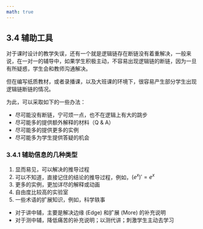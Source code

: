 ```yaml
---
math: true
---
```


## 3.4 辅助工具

对于课时设计的教学失误，还有一个就是逻辑链存在断链没有着重解决，一般来说，在一对一的辅导中，如果学生积极主动，不容易出现逻辑链的断链，因为一旦有所疑惑，学生会和教师沟通解决。

但在编写纸质教材，或者录播课，以及大班课的环境下，很容易产生部分学生出现逻辑链断链的情况。

为此，可以采取如下的一些办法：

- 尽可能没有断链，宁可烦一点，也不在逻辑上有大的跳步
- 尽可能多的提供额外解释的材料（Q & A）
- 尽可能多的提供更多的实例
- 尽可能多为学生提供答疑的机会

### 3.4.1 辅助信息的几种类型

1. 显而易见，可以解决的推导过程
1. 可以不知道，直接记住的结论的推导过程，例如，$(e^x)' = e^x$
1. 更多的实例，更加详尽的解释或动画
1. 自由度比较高的实验室
1. 一些术语的扩展知识，例如，科学轶事

- 对于讲中辅，主要是解决边缘 (Edge) 和扩展 (More) 的补充说明
- 对于测中辅，降低痛苦的补充说明；以测代讲；刺激学生主动去学习